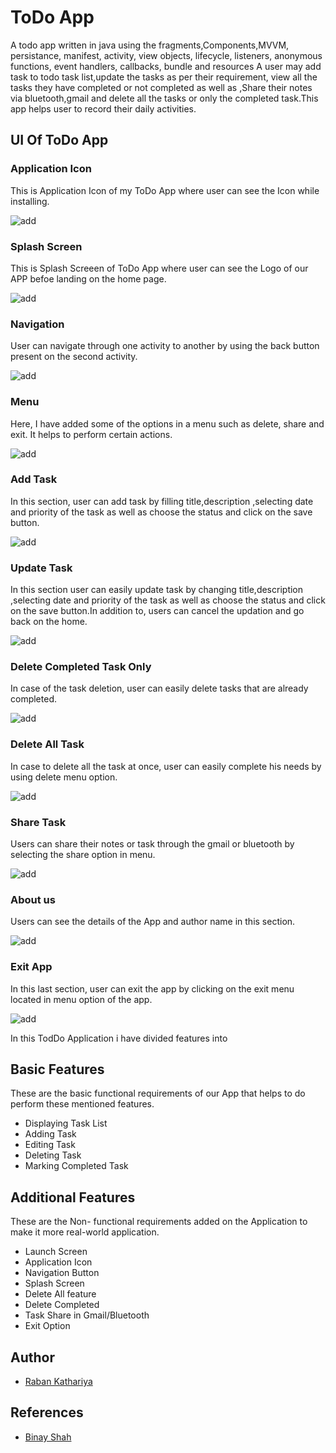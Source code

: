 # ToDo App 

A todo app  written in java using the fragments,Components,MVVM, persistance, manifest, activity, view objects, lifecycle, listeners, anonymous functions, event handlers, callbacks, bundle and resources
A user may add task to todo task list,update the tasks as per their requirement, view all the tasks they have completed or not completed as well as ,Share their notes via bluetooth,gmail and delete all the tasks or only the completed task.This app  helps  user to record their daily activities.


## UI Of ToDo App
### Application Icon  

 This is Application Icon of my ToDo App where user can see the Icon while installing.
 
 ![add](gifs/icon.gif)

### Splash Screen 

 This is Splash Screeen of ToDo App where user can see the Logo of our APP befoe landing on the home page.
 
 ![add](gifs/splash1.gif)

### Navigation
   User can navigate through one activity to another by using the back button present on the second activity.
  
  ![add](gifs/navigation1.gif)

### Menu 

  Here, I have added  some of the options in a menu such as delete, share and exit. It helps to  perform certain actions.
  
![add](gifs/menu1.gif)

### Add Task 

  In this section, user can add task by filling title,description ,selecting date and priority of the task as well as choose the status and click on the save button. 
  
![add](gifs/addTask1.gif)

### Update Task

  In this section user can easily update task by changing title,description ,selecting date and priority of the task as well as choose the status and click on the save button.In addition to, users can cancel the updation and go back on  the home.
  
![add](gifs/updateTask1.gif)

### Delete Completed Task Only

  In case of the task deletion, user can easily delete tasks that are already completed.
 
![add](gifs/deleteCompletedTask1.gif)

### Delete All Task
 
  In case to delete all the task at once, user can easily complete his needs by using delete menu option.
  
![add](gifs/deleteall1.gif)

### Share Task
 Users can share their notes or task through the gmail or bluetooth  by selecting the share option in menu.
 
![add](gifs/sharenotes1.gif)


### About us 
 Users can see the details of the App and author name in this section.
 
![add](gifs/aboutU1s.gif)





### Exit App

 In this last section, user can exit the app by clicking on the exit menu located in menu option of the app.

![add](gifs/exit1.gif)

In this TodDo Application i have divided features into

## Basic Features

These are the basic functional requirements of our App that helps to do perform these mentioned features.

- Displaying Task List
- Adding Task
- Editing Task
- Deleting Task
- Marking Completed Task

## Additional Features

 These are the Non- functional requirements added on the Application to make it more real-world application.
 
- Launch Screen
- Application Icon
- Navigation Button
- Splash Screen 
- Delete All feature
- Delete Completed
- Task Share in Gmail/Bluetooth
- Exit Option 








## Author

- [Raban Kathariya](https://www.github.com/raban2/)


## References
- [Binay Shah](https://github.com/binay-shah/TodoMVVM.git)


 


